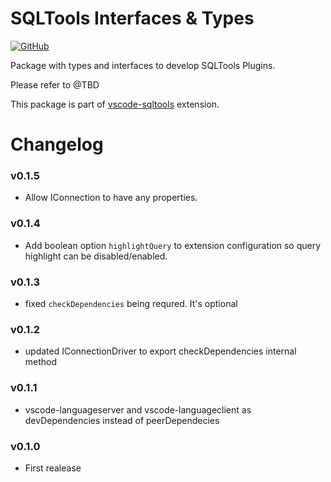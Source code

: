 # SQLTools Interfaces & Types

[![GitHub](https://img.shields.io/github/license/mtxr/vscode-sqltools)](https://github.com/mtxr/vscode-sqltools/blob/dev/LICENSE)

Package with types and interfaces to develop SQLTools Plugins.

Please refer to @TBD

This package is part of [vscode-sqltools](https://vscode-sqltools.mteixeira.dev?umd_source=repository&utm_medium=readme&utm_campaign=types) extension.

# Changelog

### v0.1.5

- Allow IConnection to have any properties.

### v0.1.4

- Add boolean option `highlightQuery` to extension configuration so query highlight can be disabled/enabled.

### v0.1.3

- fixed `checkDependencies` being requred. It's optional

### v0.1.2

- updated IConnectionDriver to export checkDependencies internal method

### v0.1.1

- vscode-languageserver and vscode-languageclient as devDependencies instead of peerDependecies

### v0.1.0

- First realease
